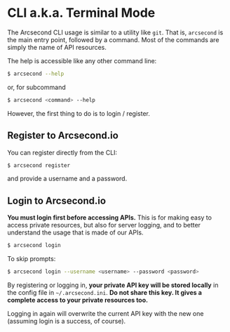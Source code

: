 # CLI a.k.a. Terminal Mode

The Arcsecond CLI usage is similar to a utility like `git`. That is,
`arcsecond` is the main entry point, followed by a command. Most of the
commands are simply the name of API resources.

The help is accessible like any other command line:

```bash
$ arcsecond --help
```

or, for subcommand

```bash
$ arcsecond <command> --help
````

However, the first thing to do is to login / register.

## Register to Arcsecond.io

You can register directly from the CLI:
```bash
$ arcsecond register
```
and provide a username and a password.

## Login to Arcsecond.io

**You must login first before accessing APIs.** 
This is for making easy to access private resources, but also for server logging,
and to better understand the usage that is made of our APIs.

```bash
$ arcsecond login 
```

To skip prompts:

```bash
$ arcsecond login --username <username> --password <password>
```

By registering or logging in, **your private API key will be stored locally** 
in the config file in `~/.arcsecond.ini`. **Do not share this key. It gives a
complete access to your private resources too.**

Logging in again will overwrite the current API key with the new one 
(assuming login is a success, of course).
